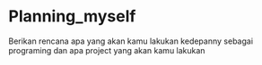 # Planning_myself
Berikan rencana apa yang akan kamu lakukan kedepanny sebagai programing dan apa project yang akan kamu lakukan
